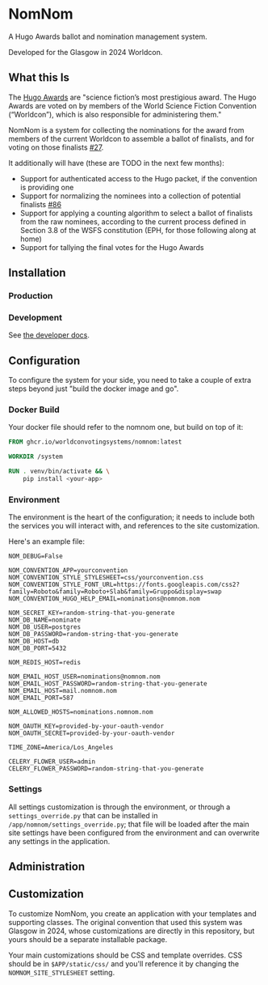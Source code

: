 # NomNom

A Hugo Awards ballot and nomination management system.

Developed for the Glasgow in 2024 Worldcon.

## What this Is

The [Hugo Awards](https://www.thehugoawards.org/about/) are "science fiction’s most prestigious award. The Hugo Awards are voted on by members of the World Science Fiction Convention (“Worldcon”), which is also responsible for administering them."

NomNom is a system for collecting the nominations for the award from members of the current Worldcon to assemble a ballot of finalists, and for voting on those finalists [#27](https://github.com/WorldconVotingSystems/nomnom/issues/27).

It additionally will have (these are TODO in the next few months):

* Support for authenticated access to the Hugo packet, if the convention is providing one
* Support for normalizing the nominees into a collection of potential finalists [#86](https://github.com/WorldconVotingSystems/nomnom/issues/86)
* Support for applying a counting algorithm to select a ballot of finalists from the raw nominees, according to the current process defined in Section 3.8 of the WSFS constitution (EPH, for those following along at home)
* Support for tallying the final votes for the Hugo Awards

## Installation

### Production

### Development

See [the developer docs](docs/docs/dev/index.md).

## Configuration

To configure the system for your side, you need to take a couple of extra steps beyond just "build the docker image and go".

### Docker Build

Your docker file should refer to the nomnom one, but build on top of it:

``` dockerfile
FROM ghcr.io/worldconvotingsystems/nomnom:latest

WORKDIR /system

RUN . venv/bin/activate && \
    pip install <your-app>
```

### Environment

The environment is the heart of the configuration; it needs to include both the services you will interact with, and references to the site customization.

Here's an example file:

``` shell
NOM_DEBUG=False

NOM_CONVENTION_APP=yourconvention
NOM_CONVENTION_STYLE_STYLESHEET=css/yourconvention.css
NOM_CONVENTION_STYLE_FONT_URL=https://fonts.googleapis.com/css2?family=Roboto&family=Roboto+Slab&family=Gruppo&display=swap
NOM_CONVENTION_HUGO_HELP_EMAIL=nominations@nomnom.nom

NOM_SECRET_KEY=random-string-that-you-generate
NOM_DB_NAME=nominate
NOM_DB_USER=postgres
NOM_DB_PASSWORD=random-string-that-you-generate
NOM_DB_HOST=db
NOM_DB_PORT=5432

NOM_REDIS_HOST=redis

NOM_EMAIL_HOST_USER=nominations@nomnom.nom
NOM_EMAIL_HOST_PASSWORD=random-string-that-you-generate
NOM_EMAIL_HOST=mail.nomnom.nom
NOM_EMAIL_PORT=587

NOM_ALLOWED_HOSTS=nominations.nomnom.nom

NOM_OAUTH_KEY=provided-by-your-oauth-vendor
NOM_OAUTH_SECRET=provided-by-your-oauth-vendor

TIME_ZONE=America/Los_Angeles

CELERY_FLOWER_USER=admin
CELERY_FLOWER_PASSWORD=random-string-that-you-generate
```

### Settings

All settings customization is through the environment, or through a
`settings_override.py` that can be installed in
`/app/nomnom/settings_override.py`; that file will be loaded after the main site
settings have been configured from the environment and can overwrite any
settings in the application.

## Administration

## Customization

To customize NomNom, you create an application with your templates and supporting classes. The original convention that used this system was Glasgow in 2024, whose customizations are directly in this repository, but yours should be a separate installable package.

Your main customizations should be CSS and template overrides. CSS should be in `$APP/static/css/` and you'll reference it by changing the `NOMNOM_SITE_STYLESHEET` setting.
